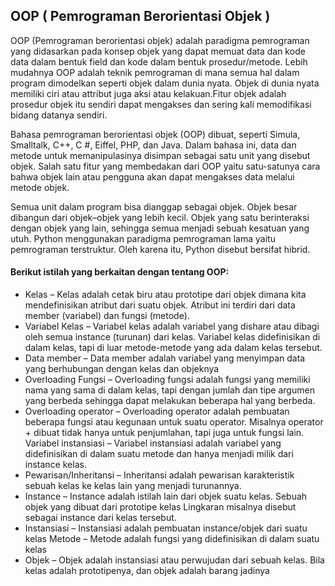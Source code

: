 ## OOP ( Pemrograman Berorientasi Objek )

OOP (Pemrograman berorientasi objek) adalah paradigma pemrograman yang didasarkan pada konsep objek 
yang dapat memuat data dan kode data dalam bentuk field dan kode dalam bentuk prosedur/metode. Lebih mudahnya OOP adalah teknik pemrograman di mana semua hal dalam program dimodelkan seperti objek dalam dunia nyata. Objek di dunia nyata memiliki ciri atau attribut juga aksi atau kelakuan.Fitur objek 
adalah prosedur objek itu sendiri dapat mengakses dan sering kali memodifikasi bidang datanya sendiri. 

Bahasa pemrograman berorientasi objek (OOP) dibuat, seperti Simula, Smalltalk, C++, C #, Eiffel, 
PHP, dan Java. Dalam bahasa ini, data dan metode untuk memanipulasinya disimpan sebagai satu unit 
yang disebut objek. Salah satu fitur yang membedakan dari OOP yaitu satu-satunya cara bahwa objek 
lain atau pengguna akan dapat mengakses data melalui metode objek. 

Semua unit dalam program bisa dianggap sebagai objek. Objek besar dibangun dari objek–objek yang 
lebih kecil. Objek yang satu berinteraksi dengan objek yang lain, sehingga semua menjadi sebuah 
kesatuan yang utuh. Python menggunakan paradigma pemrograman lama yaitu pemrograman terstruktur. 
Oleh karena itu, Python disebut bersifat hibrid.

#### Berikut istilah yang berkaitan dengan tentang OOP:
- Kelas – Kelas adalah cetak biru atau prototipe dari objek dimana kita mendefinisikan atribut dari suatu objek. Atribut ini terdiri dari data member (variabel) dan fungsi (metode).
- Variabel Kelas – Variabel kelas adalah variabel yang dishare atau dibagi oleh semua instance (turunan) dari kelas. Variabel kelas didefinisikan di dalam kelas, tapi di luar metode-metode yang ada dalam kelas tersebut.
- Data member – Data member adalah variabel yang menyimpan data yang berhubungan dengan kelas dan objeknya
- Overloading Fungsi – Overloading fungsi adalah fungsi yang memiliki nama yang sama di dalam kelas, tapi dengan jumlah dan tipe argumen yang berbeda sehingga dapat melakukan beberapa hal yang berbeda.
- Overloading operator – Overloading operator adalah pembuatan beberapa fungsi atau kegunaan untuk suatu operator. Misalnya operator + dibuat tidak hanya untuk penjumlahan, tapi juga untuk fungsi lain.
Variabel instansiasi – Variabel instansiasi adalah variabel yang didefinisikan di dalam suatu metode dan hanya menjadi milik dari instance kelas.
- Pewarisan/Inheritansi – Inheritansi adalah pewarisan karakteristik sebuah kelas ke kelas lain yang menjadi turunannya.
- Instance – Instance adalah istilah lain dari objek suatu kelas. Sebuah objek yang dibuat dari prototipe kelas Lingkaran misalnya disebut sebagai instance dari kelas tersebut.
- Instansiasi – Instansiasi adalah pembuatan instance/objek dari suatu kelas
Metode – Metode adalah fungsi yang didefinisikan di dalam suatu kelas
- Objek – Objek adalah instansiasi atau perwujudan dari sebuah kelas. Bila kelas adalah prototipenya, dan objek adalah barang jadinya


